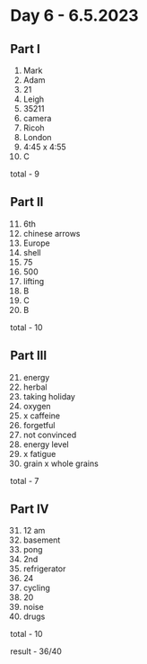 # Day 6 - 6.5.2023

## Part I

1. Mark
2. Adam
3. 21
4. Leigh
5. 35211
6. camera
7. Ricoh
8. London
9. 4:45 x 4:55
10. C

total - 9

## Part II

11. 6th
12. chinese arrows
13. Europe
14. shell
15. 75
16. 500
17. lifting
18. B
19. C
20. B

total - 10

## Part III

21. energy
22. herbal
23. taking holiday
24. oxygen
25. x caffeine
26. forgetful
27. not convinced
28. energy level
29. x fatigue
30. grain x whole grains

total - 7

## Part IV

31. 12 am
32. basement
33. pong
34. 2nd
35. refrigerator
36. 24
37. cycling
38. 20
39. noise
40. drugs

total - 10

result - 36/40
